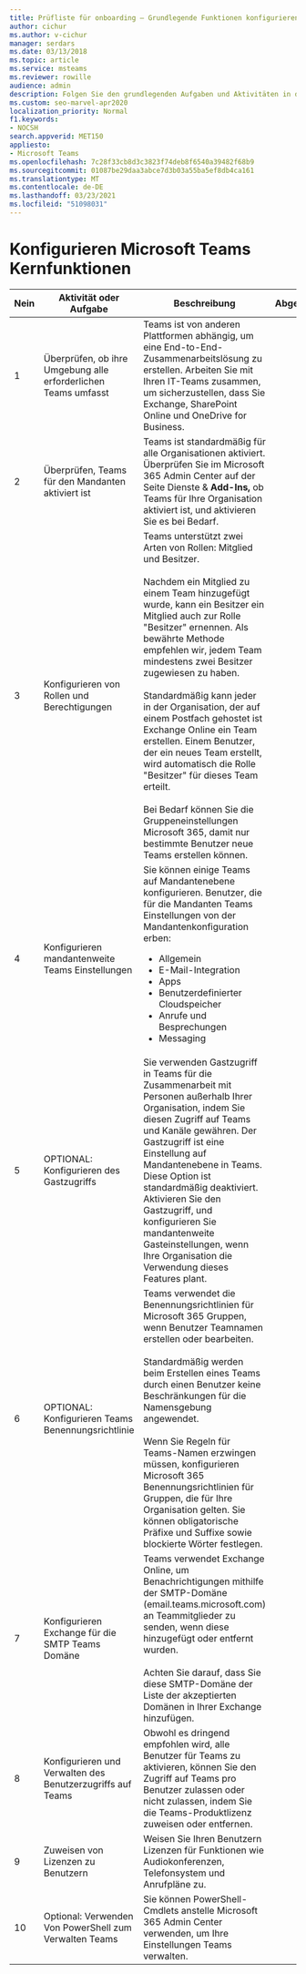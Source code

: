 ```yaml
---
title: Prüfliste für onboarding – Grundlegende Funktionen konfigurieren – Microsoft Teams
author: cichur
ms.author: v-cichur
manager: serdars
ms.date: 03/13/2018
ms.topic: article
ms.service: msteams
ms.reviewer: rowille
audience: admin
description: Folgen Sie den grundlegenden Aufgaben und Aktivitäten in dieser Checkliste, wenn Sie Teams für Ihre Organisation konfigurieren.
ms.custom: seo-marvel-apr2020
localization_priority: Normal
f1.keywords:
- NOCSH
search.appverid: MET150
appliesto:
- Microsoft Teams
ms.openlocfilehash: 7c28f33cb8d3c3823f74deb8f6540a39482f68b9
ms.sourcegitcommit: 01087be29daa3abce7d3b03a55ba5ef8db4ca161
ms.translationtype: MT
ms.contentlocale: de-DE
ms.lasthandoff: 03/23/2021
ms.locfileid: "51098031"
---
```

# <a name="configure-microsoft-teams-core-capabilities"></a>Konfigurieren Microsoft Teams Kernfunktionen

| Nein | Aktivität oder Aufgabe | Beschreibung | Abgeschlossen? | Weitere Informationen |
|----|-----------------------------------------------------------------|--------------------------------------------------------------------------------------------------------------------------------------------------------------------------------------------------------------------------------------------------------------------------------------------------------------------------------------------------------------------------------------------------------------------------------------------------------------------------------------------------------------------------------------------|------------|---------------------------------------------------------------------------------------------------------------------------------------------------------------------------------------------------------------------------------------------------------------------------------------------------------------------------------------------------------------------------------------|
| 1  | Überprüfen, ob ihre Umgebung alle erforderlichen Teams umfasst | Teams ist von anderen Plattformen abhängig, um eine End-to-End-Zusammenarbeitslösung zu erstellen. Arbeiten Sie mit Ihren IT-Teams zusammen, um sicherzustellen, dass Sie Exchange, SharePoint Online und OneDrive for Business. | | [Interaktion von SharePoint Online und OneDrive for Business mit Microsoft Teams](sharepoint-onedrive-interact.md) <br/><br/>[Interaktion von Exchange und Microsoft Teams](exchange-teams-interact.md) |
| 2  | Überprüfen, Teams für den Mandanten aktiviert ist | Teams ist standardmäßig für alle Organisationen aktiviert. Überprüfen Sie im Microsoft 365 Admin Center auf der Seite Dienste & **Add-Ins,** ob Teams für Ihre Organisation aktiviert ist, und aktivieren Sie es bei Bedarf. | | [Einrichten einer Microsoft Teams in Microsoft 365 oder Office 365](office-365-set-up.md) |
| 3  | Konfigurieren von Rollen und Berechtigungen | Teams unterstützt zwei Arten von Rollen: Mitglied und Besitzer. <br/><br/>Nachdem ein Mitglied zu einem Team hinzugefügt wurde, kann ein Besitzer ein Mitglied auch zur Rolle "Besitzer" ernennen. Als bewährte Methode empfehlen wir, jedem Team mindestens zwei Besitzer zugewiesen zu haben. <br/><br/>Standardmäßig kann jeder in der Organisation, der auf einem Postfach gehostet ist Exchange Online ein Team erstellen. Einem Benutzer, der ein neues Team erstellt, wird automatisch die Rolle "Besitzer" für dieses Team erteilt. <br/><br/>Bei Bedarf können Sie die Gruppeneinstellungen Microsoft 365, damit nur bestimmte Benutzer neue Teams erstellen können. | | [Zuweisen von Rollen und Berechtigungen in Microsoft Teams](assign-roles-permissions.md) <br/><br/>[Microsoft 365 von Gruppen und Microsoft Teams](office-365-groups.md) <br/><br/>[Verwalten, wer Gruppen Microsoft 365 kann](https://support.office.com/article/Manage-who-can-create-Office-365-Groups-4c46c8cb-17d0-44b5-9776-005fced8e618) |
| 4  | Konfigurieren mandantenweite Teams Einstellungen | Sie können einige Teams auf Mandantenebene konfigurieren. Benutzer, die für die Mandanten Teams Einstellungen von der Mandantenkonfiguration erben:<ul><li>Allgemein</li><li>E-Mail-Integration</li><li>Apps</li><li>Benutzerdefinierter Cloudspeicher</li><li>Anrufe und Besprechungen</li><li>Messaging</li></ul>| | [Verwalten von Microsoft Teams-Einstellungen in Ihrer Organisation](enable-features-office-365.md) |
| 5  | OPTIONAL: Konfigurieren des Gastzugriffs | Sie verwenden Gastzugriff in Teams für die Zusammenarbeit mit Personen außerhalb Ihrer Organisation, indem Sie diesen Zugriff auf Teams und Kanäle gewähren. Der Gastzugriff ist eine Einstellung auf Mandantenebene in Teams. Diese Option ist standardmäßig deaktiviert. <br/>Aktivieren Sie den Gastzugriff, und konfigurieren Sie mandantenweite Gasteinstellungen, wenn Ihre Organisation die Verwendung dieses Features plant. | | [Gastzugriff in Microsoft Teams](guest-access.md) |
| 6  | OPTIONAL: Konfigurieren Teams Benennungsrichtlinie | Teams verwendet die Benennungsrichtlinien für Microsoft 365 Gruppen, wenn Benutzer Teamnamen erstellen oder bearbeiten. <br/><br/>Standardmäßig werden beim Erstellen eines Teams durch einen Benutzer keine Beschränkungen für die Namensgebung angewendet. <br/><br/>Wenn Sie Regeln für Teams-Namen erzwingen müssen, konfigurieren Microsoft 365 Benennungsrichtlinien für Gruppen, die für Ihre Organisation gelten. Sie können obligatorische Präfixe und Suffixe sowie blockierte Wörter festlegen. | | [Planen Sie Microsoft 365 Gruppen beim Erstellen von Teams in Microsoft Teams](plan-office-365-groups.md) <br/><br/>[Microsoft 365 Benennungsrichtlinie für Gruppen](https://support.office.com/article/Office-365-Groups-naming-policy-6ceca4d3-cad1-4532-9f0f-d469dfbbb552) |
| 7  | Konfigurieren Exchange für die SMTP Teams Domäne | Teams verwendet Exchange Online, um Benachrichtigungen mithilfe der SMTP-Domäne (email.teams.microsoft.com) an Teammitglieder zu senden, wenn diese hinzugefügt oder entfernt wurden. <br/><br/>Achten Sie darauf, dass Sie diese SMTP-Domäne der Liste der akzeptierten Domänen in Ihrer Exchange hinzufügen. | | [Erstellen von Listen sicherer Absender in Exchange](/microsoft-365/security/office-365-security/create-safe-sender-lists-in-office-365?view=o365-worldwide) |
| 8  | Konfigurieren und Verwalten des Benutzerzugriffs auf Teams | Obwohl es dringend empfohlen wird, alle Benutzer für Teams zu aktivieren, können Sie den Zugriff auf Teams pro Benutzer zulassen oder nicht zulassen, indem Sie die Teams-Produktlizenz zuweisen oder entfernen. | | [Verwalten des Benutzerzugriffs auf Microsoft Teams](user-access.md) |
| 9  | Zuweisen von Lizenzen zu Benutzern | Weisen Sie Ihren Benutzern Lizenzen für Funktionen wie Audiokonferenzen, Telefonsystem und Anrufpläne zu. | | [Zuweisen Microsoft Teams Add-On-Lizenzen](teams-add-on-licensing/assign-teams-add-on-licenses.md)|
| 10 | Optional: Verwenden Von PowerShell zum Verwalten Teams | Sie können PowerShell-Cmdlets anstelle Microsoft 365 Admin Center verwenden, um Ihre Einstellungen Teams verwalten. | | [PowerShell für Microsoft Teams](/powershell/module/teams/?view=teams-ps) |